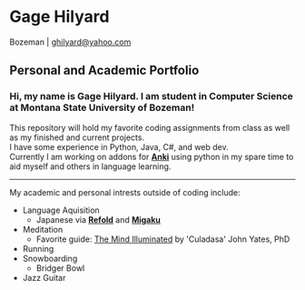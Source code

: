 # Gage Hilyard
Bozeman | ghilyard@yahoo.com

## Personal and Academic Portfolio

### Hi, my name is Gage Hilyard. I am student in Computer Science at Montana State University of Bozeman!

This repository will hold my favorite coding assignments from class as well as my finished and current projects.<br>
I have some experience in Python, Java, C#, and web dev.<br>
Currently I am working on addons for **[Anki](https://apps.ankiweb.net/)** using python in my spare time to aid myself and others in language learning.

*****

My academic and personal intrests outside of coding include:<br>
- Language Aquisition<br>
    - Japanese via **[Refold](https://refold.la)** and **[Migaku](https://www.migaku.io/)**<br>
- Meditation<br>
  - Favorite guide: [The Mind Illuminated](https://www.amazon.com/Mind-Illuminated-Meditation-Integrating-Mindfulness/dp/1501156985/ref=sr_1_1?dchild=1&keywords=the+mind+illuminated&qid=1633475212&sr=8-1) by 'Culadasa' John Yates, PhD
- Running<br>
- Snowboarding<br>
  - Bridger Bowl
- Jazz Guitar<br>
